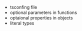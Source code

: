 - tsconfing file
- optional parameters in functions
- optaional properties in objects
- literal types
